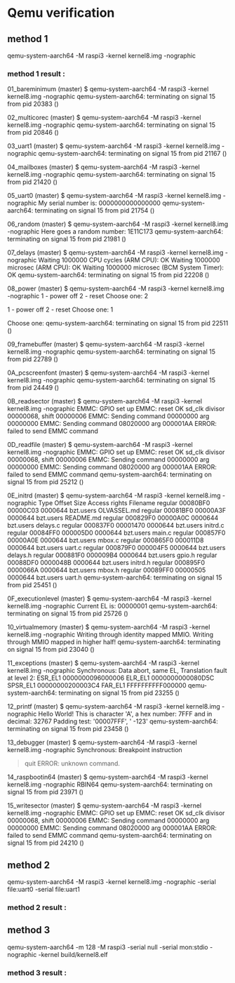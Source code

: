 # Qemu verification 


## method 1
qemu-system-aarch64 -M raspi3 -kernel kernel8.img -nographic

### method 1 result :

01_bareminimum (master) $ qemu-system-aarch64 -M raspi3 -kernel kernel8.img -nographic
qemu-system-aarch64: terminating on signal 15 from pid 20383 ()

02_multicorec (master) $ qemu-system-aarch64 -M raspi3 -kernel kernel8.img -nographic
qemu-system-aarch64: terminating on signal 15 from pid 20846 ()

03_uart1 (master) $ qemu-system-aarch64 -M raspi3 -kernel kernel8.img -nographic
qemu-system-aarch64: terminating on signal 15 from pid 21167 ()

04_mailboxes (master) $ qemu-system-aarch64 -M raspi3 -kernel kernel8.img -nographic
qemu-system-aarch64: terminating on signal 15 from pid 21420 ()

05_uart0 (master) $ qemu-system-aarch64 -M raspi3 -kernel kernel8.img -nographic
My serial number is: 0000000000000000
qemu-system-aarch64: terminating on signal 15 from pid 21754 ()

06_random (master) $ qemu-system-aarch64 -M raspi3 -kernel kernel8.img -nographic
Here goes a random number: 1E11C173
qemu-system-aarch64: terminating on signal 15 from pid 21981 ()

07_delays (master) $ qemu-system-aarch64 -M raspi3 -kernel kernel8.img -nographic
Waiting 1000000 CPU cycles (ARM CPU): OK
Waiting 1000000 microsec (ARM CPU): OK
Waiting 1000000 microsec (BCM System Timer): OK
qemu-system-aarch64: terminating on signal 15 from pid 22208 ()

08_power (master) $ qemu-system-aarch64 -M raspi3 -kernel kernel8.img -nographic
 1 - power off
 2 - reset
Choose one: 2

 1 - power off
 2 - reset
Choose one: 1

Choose one: qemu-system-aarch64: terminating on signal 15 from pid 22511 ()

09_framebuffer (master) $ qemu-system-aarch64 -M raspi3 -kernel kernel8.img -nographic
qemu-system-aarch64: terminating on signal 15 from pid 22789 ()

0A_pcscreenfont (master) $ qemu-system-aarch64 -M raspi3 -kernel kernel8.img -nographic
qemu-system-aarch64: terminating on signal 15 from pid 24449 ()

0B_readsector (master) $ qemu-system-aarch64 -M raspi3 -kernel kernel8.img -nographic
EMMC: GPIO set up
EMMC: reset OK
sd_clk divisor 00000068, shift 00000006
EMMC: Sending command 00000000 arg 00000000
EMMC: Sending command 08020000 arg 000001AA
ERROR: failed to send EMMC command

0D_readfile (master) $ qemu-system-aarch64 -M raspi3 -kernel kernel8.img -nographic
EMMC: GPIO set up
EMMC: reset OK
sd_clk divisor 00000068, shift 00000006
EMMC: Sending command 00000000 arg 00000000
EMMC: Sending command 08020000 arg 000001AA
ERROR: failed to send EMMC command
qemu-system-aarch64: terminating on signal 15 from pid 25212 ()

0E_initrd (master) $ qemu-system-aarch64 -M raspi3 -kernel kernel8.img -nographic
Type     Offset   Size     Access rights        Filename
regular  00080BF0 00000C03 0000644 bzt.users    OLVASSEL.md
regular  00081BF0 00000A3F 0000644 bzt.users    README.md
regular  000829F0 00000A0C 0000644 bzt.users    delays.c
regular  000837F0 00001470 0000644 bzt.users    initrd.c
regular  00084FF0 000005D0 0000644 bzt.users    main.c
regular  000857F0 00000A0E 0000644 bzt.users    mbox.c
regular  000865F0 000011D8 0000644 bzt.users    uart.c
regular  000879F0 000004F5 0000644 bzt.users    delays.h
regular  000881F0 000009B4 0000644 bzt.users    gpio.h
regular  00088DF0 0000048B 0000644 bzt.users    initrd.h
regular  000895F0 0000066A 0000644 bzt.users    mbox.h
regular  00089FF0 00000505 0000644 bzt.users    uart.h
qemu-system-aarch64: terminating on signal 15 from pid 25451 ()

0F_executionlevel (master) $ qemu-system-aarch64 -M raspi3 -kernel kernel8.img -nographic
Current EL is: 00000001
qemu-system-aarch64: terminating on signal 15 from pid 25726 ()

10_virtualmemory (master) $ qemu-system-aarch64 -M raspi3 -kernel kernel8.img -nographic
Writing through identity mapped MMIO.
Writing through MMIO mapped in higher half!
qemu-system-aarch64: terminating on signal 15 from pid 23040 ()

11_exceptions (master) $ qemu-system-aarch64 -M raspi3 -kernel kernel8.img -nographic
Synchronous: Data abort, same EL, Translation fault at level 2:
  ESR_EL1 0000000096000006 ELR_EL1 0000000000080D5C
 SPSR_EL1 00000000200003C4 FAR_EL1 FFFFFFFFFF000000
qemu-system-aarch64: terminating on signal 15 from pid 23255 ()

12_printf (master) $ qemu-system-aarch64 -M raspi3 -kernel kernel8.img -nographic
Hello World!
This is character 'A', a hex number: 7FFF and in decimal: 32767
Padding test: '00007FFF', '    -123'
qemu-system-aarch64: terminating on signal 15 from pid 23458 ()

13_debugger (master) $ qemu-system-aarch64 -M raspi3 -kernel kernel8.img -nographic
Synchronous: Breakpoint instruction
> quit 
ERROR: unknown command.

14_raspbootin64 (master) $ qemu-system-aarch64 -M raspi3 -kernel kernel8.img -nographic
RBIN64
qemu-system-aarch64: terminating on signal 15 from pid 23971 ()

15_writesector (master) $ qemu-system-aarch64 -M raspi3 -kernel kernel8.img -nographic
EMMC: GPIO set up
EMMC: reset OK
sd_clk divisor 00000068, shift 00000006
EMMC: Sending command 00000000 arg 00000000
EMMC: Sending command 08020000 arg 000001AA
ERROR: failed to send EMMC command
qemu-system-aarch64: terminating on signal 15 from pid 24210 ()

## method 2 
qemu-system-aarch64 -M raspi3 -kernel kernel8.img -nographic -serial file:uart0 -serial file:uart1

### method 2 result :

## method 3 
qemu-system-aarch64 -m 128 -M raspi3 -serial null -serial mon:stdio -nographic -kernel build/kernel8.elf

### method 3 result :